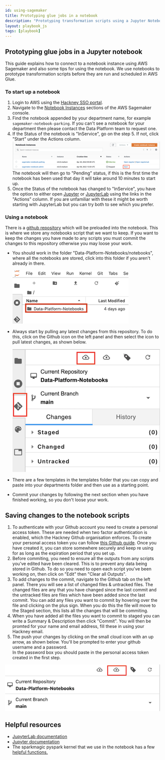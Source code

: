 ```yaml
---
id: using-sagemaker
title: Prototyping glue jobs in a notebook
description: "Prototyping transformation scripts using a Jupyter Notebook"
layout: playbook_js
tags: [playbook]
---
```



## Prototyping glue jobs in a Jupyter notebook

This guide explains how to connect to a notebook instance using AWS Sagemaker and also some tips for using the notebook.
We use notebooks to prototype transformation scripts before they are run and scheduled in AWS Glue.

### To start up a notebook

1. Login to AWS using the [Hackney SSO portal][hackney_sso].
2. Navigate to the [Notebook Instances][sagemaker_console_nb] sections of the AWS Sagemaker console.
3. Find the notebook appended by your department name, for example `sagemaker-notebook-parking`.
If you can't see a notebook for your department then please contact the Data Platform team to request one.
4. If the Status of the notebook is "InService", go on the step 5.
If not, click "Start" under the Actions column. ![start_notebook.png](../../images/start_notebook.png)
The notebook will then go to "Pending" status, if this is the first time the notebook has been used that day it will take around 10 minutes to start up.
5. Once the Status of the notebook has changed to "InService", you have the option to either open [Jupyter][jupyter_nb_docs] or [JupyterLab][jupyter_lab_docs] using the links in the "Actions" column.
If you are unfamiliar with these it might be worth starting with JupyterLab but you can try both to see which you prefer.

### Using a notebook

There is a [github repository][notebooks_github] which will be preloaded into the notebook.
This is where we store any notebooks script that we want to keep.
If you want to keep the changes you have made to any scripts you must commit the changes to this repository otherwise you may loose your work.

- You should work in the folder "Data-Platform-Notebooks/notebooks", where all the notebooks are stored, click into this folder if you aren't already in there.

  ![notebook_folders.png](../../images/notebook_folders.png)

- Always start by pulling any latest changes from this repository. To do this, click on the Github icon on the left panel and then select the icon to pull latest changes, as shown below.

  ![git_pull_in_jupyter_lab.png](../../images/git_pull_in_jupyter_lab.png)

- There are a few templates in the templates folder that you can copy and paste into your departments folder and then use as a starting point.
- Commit your changes by following the next section when you have finished working, so you don't loose your work.

## Saving changes to the notebook scripts

1. To authenticate with your Github account you need to create a personal access token.
These are needed when two factor authentication is enabled, which the Hackney Github organisation enforces.
To create your personal access token you can follow [this Github guide][create_a_pat_code].
Once you have created it, you can store somewhere securely and keep re using for as long as the expiration period that you set up.
1. Before commiting, you need to ensure all the outputs from any scripts you've edited have been cleared. This is to prevent any data being stored in Github. 
To do so you need to open each script you've been working on, then click on "Edit" then "Clear all Outputs".
1. To add changes to the commit, navigate to the Github tab on the left panel.
There you will see a list of changed files & untracked files.
The changed files are any that you have changed since the last commit and the untracked files are files which have been added since the last commit.
You can add any files you want to commit by hovering over the file and clicking on the plus sign.
When you do this the file will move to the Staged section, this lists all the changes that will be commiting. 
1. When you have added all the files you want to commit to staged you can write a Summary & Description then click "Commit". You will then be promted for your name and email address, fill these in using your Hackney email.
1. The push your changes by clicking on the small cloud icon with an up arrow, as shown below.
You'll be prompted to enter your github username and a password.  
In the password box you should paste in the personal access token created in the first step.

  ![jupyter_push_icon.png](../../images/jupyter_push_icon.png)

## Helpful resources

- [JupyterLab documentation][jupyter_lab_docs] 
- [Jupyter documentation][jupyter_nb_docs]
- The sparkmagic pyspark kernel that we use in the notebook has a few [helpful functions.][pyspark_kernel_helpful_things]

[create_a_pat_code]: https://docs.github.com/en/authentication/keeping-your-account-and-data-secure/creating-a-personal-access-token#creating-a-token
[hackney_sso]: https://hackney.awsapps.com/start/#/
[sagemaker_console_nb]: https://eu-west-2.console.aws.amazon.com/sagemaker/home?region=eu-west-2#/notebook-instances
[jupyter_lab_docs]: https://jupyterlab.readthedocs.io/en/stable/
[jupyter_nb_docs]: https://jupyter-notebook.readthedocs.io/en/latest/
[pyspark_kernel_helpful_things]: https://github.com/jupyter-incubator/sparkmagic/blob/master/examples/Pyspark%20Kernel.ipynb
[notebooks_github]: https://github.com/LBHackney-IT/Data-Platform-Notebooks

